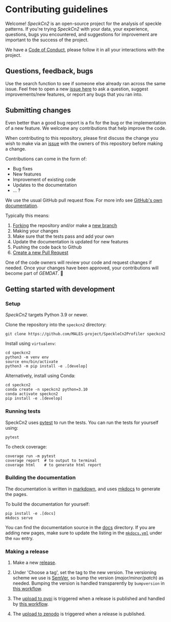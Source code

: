 # Contributing guidelines

Welcome! *SpeckCn2* is an open-source project for the analysis of speckle patterns. If you're trying *SpeckCn2* with your data, your experience, questions, bugs you encountered, and suggestions for improvement are important to the success of the project.

We have a [Code of Conduct](CODE_OF_CONDUCT.md), please follow it in all your interactions with the project.

## Questions, feedback, bugs

Use the search function to see if someone else already ran across the same issue. Feel free to open a new [issue here](https://github.com/MALES-project/SpeckleCn2Profiler/issues) to ask a question, suggest improvements/new features, or report any bugs that you ran into.

## Submitting changes

Even better than a good bug report is a fix for the bug or the implementation of a new feature. We welcome any contributions that help improve the code.

When contributing to this repository, please first discuss the change you wish to make via an [issue](https://github.com/MALES-project/SpeckleCn2Profiler/issues) with the owners of this repository before making a change.

Contributions can come in the form of:

- Bug fixes
- New features
- Improvement of existing code
- Updates to the documentation
- ... ?

We use the usual GitHub pull request flow. For more info see [GitHub's own documentation](https://help.github.com/articles/using-pull-requests/).

Typically this means:

1. [Forking](https://docs.github.com/articles/about-forks) the repository and/or make a [new branch](https://docs.github.com/articles/about-branches)
2. Making your changes
3. Make sure that the tests pass and add your own
4. Update the documentation is updated for new features
5. Pushing the code back to Github
6. [Create a new Pull Request](https://help.github.com/articles/creating-a-pull-request/)

One of the code owners will review your code and request changes if needed. Once your changes have been approved, your contributions will become part of *GEMDAT*. 🎉

## Getting started with development

### Setup

*SpeckCn2* targets Python 3.9 or newer.

Clone the repository into the `speckcn2` directory:

```console
git clone https://github.com/MALES-project/SpeckleCn2Profiler speckcn2
```

Install using `virtualenv`:

```console
cd speckcn2
python3 -m venv env
source env/bin/activate
python3 -m pip install -e .[develop]
```

Alternatively, install using Conda:

```console
cd speckcn2
conda create -n speckcn2 python=3.10
conda activate speckcn2
pip install -e .[develop]
```

### Running tests

SpeckCn2 uses [pytest](https://docs.pytest.org/en/latest/) to run the tests. You can run the tests for yourself using:

```console
pytest
```

To check coverage:

```console
coverage run -m pytest
coverage report  # to output to terminal
coverage html    # to generate html report
```

### Building the documentation

The documentation is written in [markdown](https://www.markdownguide.org/basic-syntax/), and uses [mkdocs](https://www.mkdocs.org/) to generate the pages.

To build the documentation for yourself:

```console
pip install -e .[docs]
mkdocs serve
```

You can find the documentation source in the [docs](https://github.com/XXX) directory.
If you are adding new pages, make sure to update the listing in the [`mkdocs.yml`](https://github.com/XXX) under the `nav` entry.

### Making a release

1. Make a new [release](https://github.com/MALES-project/SpeckleCn2Profiler/releases).

2. Under 'Choose a tag', set the tag to the new version. The versioning scheme we use is [SemVer](http://semver.org/), so bump the version (*major*/*minor*/*patch*) as needed. Bumping the version is handled transparently by `bumpversion` in [this workflow](https://github.com/MALES-project/SpeckleCn2Profiler/blob/main/.github/workflows/publish.yaml).

3. The [upload to pypi](https://pypi.org/project/XXX) is triggered when a release is published and handled by [this workflow](https://github.com/MALES-project/SpeckleCn2Profiler/actions/workflows/publish.yaml).

4. The [upload to zenodo](https://zenodo.org/record/XXX) is triggered when a release is published.
